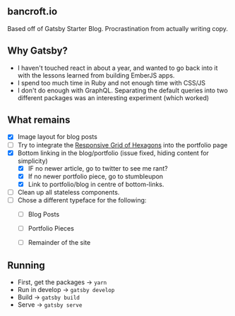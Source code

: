 bancroft.io
---

Based off of Gatsby Starter Blog. Procrastination from actually writing copy.

## Why Gatsby?
- I haven't touched react in about a year, and wanted to go back into it with the lessons learned from building EmberJS apps.
- I spend too much time in Ruby and not enough time with CSS/JS
- I don't do enough with GraphQL. Separating the default queries into two different packages was an interesting experiment (which worked)

## What remains
- [x] Image layout for blog posts
- [ ] Try to integrate the [Responsive Grid of Hexagons](https://github.com/web-tiki/responsive-grid-of-hexagons) into the portfolio page
- [x] Bottom linking in the blog/portfolio (issue fixed, hiding content for simplicity)
    - [x] IF no newer article, go to twitter to see me rant?
    - [x] If no newer portfolio piece, go to stumbleupon
    - [x] Link to portfolio/blog in centre of bottom-links.
- [ ] Clean up all stateless components.
- [ ] Chose a different typeface for the following:
    - [ ] Blog Posts
    - [ ] Portfolio Pieces
    - [ ] Remainder of the site



## Running
- First, get the packages -> `yarn`
- Run in develop -> `gatsby develop`
- Build -> `gatsby build`
- Serve -> `gatsby serve`
